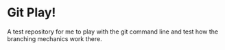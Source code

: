 # Git Play!
A test repository for me to play with the git command line and test how the branching mechanics work there.
